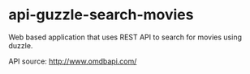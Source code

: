 # api-guzzle-search-movies
Web based application that uses REST API to search for movies using duzzle.

API source: http://www.omdbapi.com/

